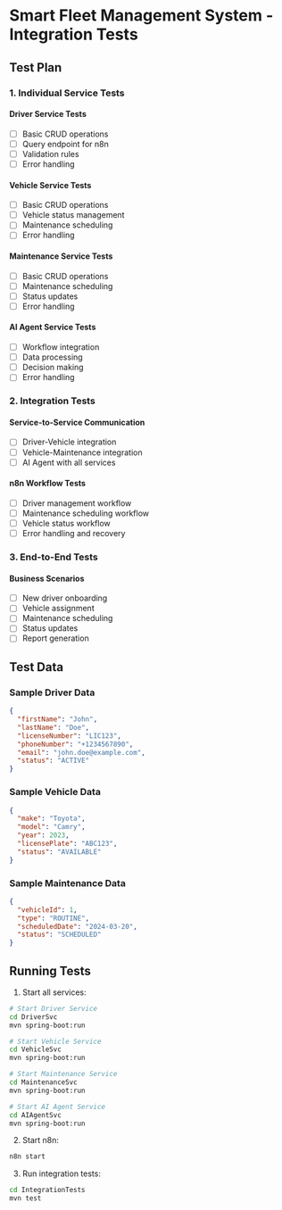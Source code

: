 # Smart Fleet Management System - Integration Tests

## Test Plan

### 1. Individual Service Tests

#### Driver Service Tests
- [ ] Basic CRUD operations
- [ ] Query endpoint for n8n
- [ ] Validation rules
- [ ] Error handling

#### Vehicle Service Tests
- [ ] Basic CRUD operations
- [ ] Vehicle status management
- [ ] Maintenance scheduling
- [ ] Error handling

#### Maintenance Service Tests
- [ ] Basic CRUD operations
- [ ] Maintenance scheduling
- [ ] Status updates
- [ ] Error handling

#### AI Agent Service Tests
- [ ] Workflow integration
- [ ] Data processing
- [ ] Decision making
- [ ] Error handling

### 2. Integration Tests

#### Service-to-Service Communication
- [ ] Driver-Vehicle integration
- [ ] Vehicle-Maintenance integration
- [ ] AI Agent with all services

#### n8n Workflow Tests
- [ ] Driver management workflow
- [ ] Maintenance scheduling workflow
- [ ] Vehicle status workflow
- [ ] Error handling and recovery

### 3. End-to-End Tests

#### Business Scenarios
- [ ] New driver onboarding
- [ ] Vehicle assignment
- [ ] Maintenance scheduling
- [ ] Status updates
- [ ] Report generation

## Test Data

### Sample Driver Data
```json
{
  "firstName": "John",
  "lastName": "Doe",
  "licenseNumber": "LIC123",
  "phoneNumber": "+1234567890",
  "email": "john.doe@example.com",
  "status": "ACTIVE"
}
```

### Sample Vehicle Data
```json
{
  "make": "Toyota",
  "model": "Camry",
  "year": 2023,
  "licensePlate": "ABC123",
  "status": "AVAILABLE"
}
```

### Sample Maintenance Data
```json
{
  "vehicleId": 1,
  "type": "ROUTINE",
  "scheduledDate": "2024-03-20",
  "status": "SCHEDULED"
}
```

## Running Tests

1. Start all services:
```bash
# Start Driver Service
cd DriverSvc
mvn spring-boot:run

# Start Vehicle Service
cd VehicleSvc
mvn spring-boot:run

# Start Maintenance Service
cd MaintenanceSvc
mvn spring-boot:run

# Start AI Agent Service
cd AIAgentSvc
mvn spring-boot:run
```

2. Start n8n:
```bash
n8n start
```

3. Run integration tests:
```bash
cd IntegrationTests
mvn test
``` 